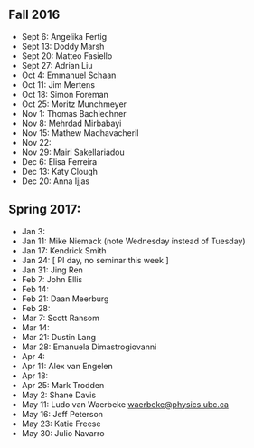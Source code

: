 ## Fall 2016

 - Sept 6: Angelika Fertig
 - Sept 13: Doddy Marsh
 - Sept 20: Matteo Fasiello
 - Sept 27: Adrian Liu
 - Oct 4: Emmanuel Schaan
 - Oct 11: Jim Mertens
 - Oct 18: Simon Foreman
 - Oct 25: Moritz Munchmeyer
 - Nov 1: Thomas Bachlechner
 - Nov 8:  Mehrdad Mirbabayi
 - Nov 15: Mathew Madhavacheril
 - Nov 22: 
 - Nov 29: Mairi Sakellariadou
 - Dec 6: Elisa Ferreira
 - Dec 13: Katy Clough
 - Dec 20: Anna Ijjas

## Spring 2017:

 - Jan 3: 
 - Jan 11: Mike Niemack (note Wednesday instead of Tuesday)
 - Jan 17: Kendrick Smith
 - Jan 24: [ PI day, no seminar this week ]
 - Jan 31: Jing Ren
 - Feb 7:  John Ellis
 - Feb 14: 
 - Feb 21: Daan Meerburg
 - Feb 28: 
 - Mar 7: Scott Ransom
 - Mar 14: 
 - Mar 21: Dustin Lang
 - Mar 28: Emanuela Dimastrogiovanni 
 - Apr 4:
 - Apr 11: Alex van Engelen
 - Apr 18:
 - Apr 25: Mark Trodden
 - May 2: Shane Davis
 - May 11: Ludo van Waerbeke <waerbeke@physics.ubc.ca>
 - May 16: Jeff Peterson
 - May 23: Katie Freese
 - May 30: Julio Navarro
